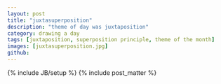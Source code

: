 ```yaml
---
layout: post
title: "juxtasuperposition"
description: "theme of day was juxtaposition"
category: drawing a day
tags: [juxtaposition, superposition principle, theme of the month]
images: [juxtasuperposition.jpg]
github: 
---
```

{% include JB/setup %}
{% include post_matter %}
